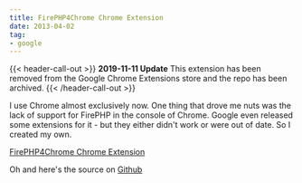 ```yaml
---
title: FirePHP4Chrome Chrome Extension
date: 2013-04-02
tag:
- google
---
```

{{< header-call-out >}}
**2019-11-11 Update** This extension has been removed from the Google Chrome Extensions store and the repo has been archived.
{{< /header-call-out >}}

I use Chrome almost exclusively now.  One thing that drove me nuts was the lack of support for FirePHP in the console of Chrome.  Google even released some extensions for it - but they either didn't work or were out of date.  So I created my own.

<!--more-->

[FirePHP4Chrome Chrome Extension](https://chrome.google.com/webstore/detail/firephp4chrome/gpgbmonepdpnacijbbdijfbecmgoojma)

Oh and here's the source on [Github](https://github.com/aaronsaray/FirePHP4Chrome)

